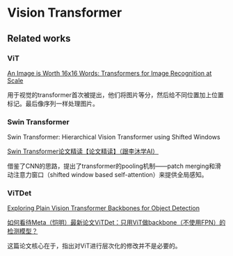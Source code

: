 # Vision Transformer

## Related works

### ViT

[An Image is Worth 16x16 Words: Transformers for Image Recognition at Scale](https://openreview.net/forum?id=YicbFdNTTy)

用于视觉的transformer首次被提出，他们将图片等分，然后给不同位置加上位置标记。最后像序列一样处理图片。

### Swin Transformer

Swin Transformer: Hierarchical Vision Transformer using Shifted Windows

[Swin Transformer论文精读【论文精读】（跟李沐学AI）](https://www.bilibili.com/video/BV13L4y1475U/)

借鉴了CNN的思路，提出了transformer的pooling机制——patch merging和滑动注意力窗口（shifted window based self-attention）来提供全局感知。

### ViTDet

[Exploring Plain Vision Transformer Backbones for Object Detection](https://dl.acm.org/doi/abs/10.1007/978-3-031-20077-9_17)

[如何看待Meta（恺明）最新论文ViTDet：只用ViT做backbone（不使用FPN）的检测模型？](https://www.zhihu.com/question/525167811)

这篇论文核心在于，指出对ViT进行层次化的修改并不是必要的。









